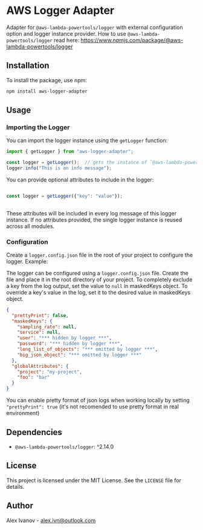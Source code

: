 # AWS Logger Adapter

Adapter for `@aws-lambda-powertools/logger` with external configuration option and logger instance provider.
How to use `@aws-lambda-powertools/logger` read here: https://www.npmjs.com/package/@aws-lambda-powertools/logger

## Installation

To install the package, use npm:

```sh
npm install aws-logger-adapter
```

## Usage

### Importing the Logger

You can import the logger instance using the `getLogger` function:

```typescript
import { getLogger } from "aws-logger-adapter";

const logger = getLogger();  // gets the instance of `@aws-lambda-powertools/logger` 
logger.info("This is an info message");  
```
You can provide optional attributes to include in the logger:

```typescript

const logger = getLogger({"key": "value"});  
 
```

These attributes will be included in every log message of this logger instance.
If no attributes provided, the single logger instance is reused across all modules.

### Configuration

Create a `logger.config.json` file in the root of your project to configure the logger. Example:

The logger can be configured using a `logger.config.json` file. Create the file and place it in the root directory of your project. To completely exclude a key from the log output, set the value to `null` in maskedKeys object. To override a key's value in the log, set it to the desired value in maskedKeys object.

```json
{
  "prettyPrint": false,
  "maskedKeys": {
    "sampling_rate": null,
    "service": null,
    "user": "*** hidden by logger ***",
    "password": "*** hidden by logger ***",
    "long_list_of_objects": "*** omitted by logger ***",
    "big_json_object": "*** omitted by logger ***"
  },
  "globalAttributes": {
    "project": "my-project",
    "foo": "bar"
  }
}

```

You can enable pretty format of json logs when working locally by setting `"prettyPrint": true` (it's not recomended to use pretty format in real environment) 


## Dependencies

- `@aws-lambda-powertools/logger`: ^2.14.0

## License

This project is licensed under the MIT License. See the `LICENSE` file for details.

## Author

Alex Ivanov - alex.ivn@outlook.com
